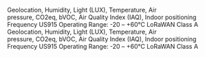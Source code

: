 Geolocation, Humidity, Light (LUX), Temperature, Air pressure, CO2eq, bVOC, Air Quality Index (IAQ), Indoor positioning
Frequency US915
Operating Range: -20 – +60°C
LoRaWAN Class A
Geolocation, Humidity, Light (LUX), Temperature, Air pressure, CO2eq, bVOC, Air Quality Index (IAQ), Indoor positioning
Frequency US915
Operating Range: -20 – +60°C
LoRaWAN Class A
